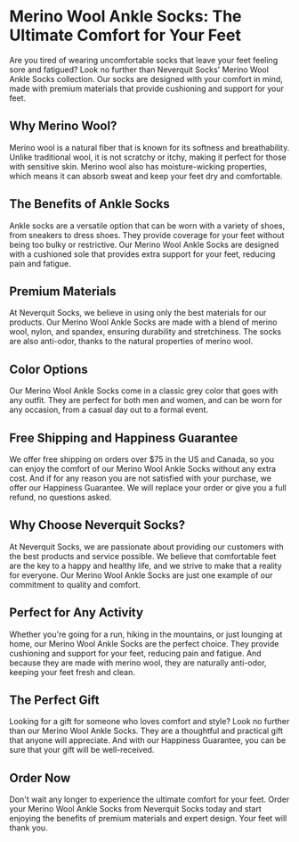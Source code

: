 # Merino Wool Ankle Socks: The Ultimate Comfort for Your Feet

Are you tired of wearing uncomfortable socks that leave your feet feeling sore and fatigued? Look no further than Neverquit Socks' Merino Wool Ankle Socks collection. Our socks are designed with your comfort in mind, made with premium materials that provide cushioning and support for your feet.

## Why Merino Wool?

Merino wool is a natural fiber that is known for its softness and breathability. Unlike traditional wool, it is not scratchy or itchy, making it perfect for those with sensitive skin. Merino wool also has moisture-wicking properties, which means it can absorb sweat and keep your feet dry and comfortable.

## The Benefits of Ankle Socks

Ankle socks are a versatile option that can be worn with a variety of shoes, from sneakers to dress shoes. They provide coverage for your feet without being too bulky or restrictive. Our Merino Wool Ankle Socks are designed with a cushioned sole that provides extra support for your feet, reducing pain and fatigue.

## Premium Materials

At Neverquit Socks, we believe in using only the best materials for our products. Our Merino Wool Ankle Socks are made with a blend of merino wool, nylon, and spandex, ensuring durability and stretchiness. The socks are also anti-odor, thanks to the natural properties of merino wool.

## Color Options

Our Merino Wool Ankle Socks come in a classic grey color that goes with any outfit. They are perfect for both men and women, and can be worn for any occasion, from a casual day out to a formal event.

## Free Shipping and Happiness Guarantee

We offer free shipping on orders over $75 in the US and Canada, so you can enjoy the comfort of our Merino Wool Ankle Socks without any extra cost. And if for any reason you are not satisfied with your purchase, we offer our Happiness Guarantee. We will replace your order or give you a full refund, no questions asked.

## Why Choose Neverquit Socks?

At Neverquit Socks, we are passionate about providing our customers with the best products and service possible. We believe that comfortable feet are the key to a happy and healthy life, and we strive to make that a reality for everyone. Our Merino Wool Ankle Socks are just one example of our commitment to quality and comfort.

## Perfect for Any Activity

Whether you're going for a run, hiking in the mountains, or just lounging at home, our Merino Wool Ankle Socks are the perfect choice. They provide cushioning and support for your feet, reducing pain and fatigue. And because they are made with merino wool, they are naturally anti-odor, keeping your feet fresh and clean.

## The Perfect Gift

Looking for a gift for someone who loves comfort and style? Look no further than our Merino Wool Ankle Socks. They are a thoughtful and practical gift that anyone will appreciate. And with our Happiness Guarantee, you can be sure that your gift will be well-received.

## Order Now

Don't wait any longer to experience the ultimate comfort for your feet. Order your Merino Wool Ankle Socks from Neverquit Socks today and start enjoying the benefits of premium materials and expert design. Your feet will thank you.